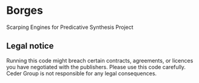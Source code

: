 # Borges
Scarping Engines for Predicative Synthesis Project

## Legal notice

Running this code might breach certain contracts, agreements, 
or licences you have negotiated with the publishers. Please 
use this code carefully. Ceder Group is not responsible for 
any legal consequences.